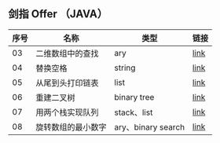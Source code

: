 ## 剑指 Offer （JAVA）

| 序号 | 名称 | 类型 | 链接 |
|---|---|---|---|
|03|二维数组中的查找|ary|[link](/Sword_Points_Offer/No03)|
|04|替换空格|string|[link](/Sword_Points_Offer/No04)|
|05|从尾到头打印链表|list|[link](/Sword_Points_Offer/No05)|
|06|重建二叉树|binary tree|[link](/Sword_Points_Offer/No06)|
|07|用两个栈实现队列|stack、list|[link](/Sword_Points_Offer/No07)|
|08|旋转数组的最小数字|ary、binary search|[link](/Sword_Points_Offer/No08)|